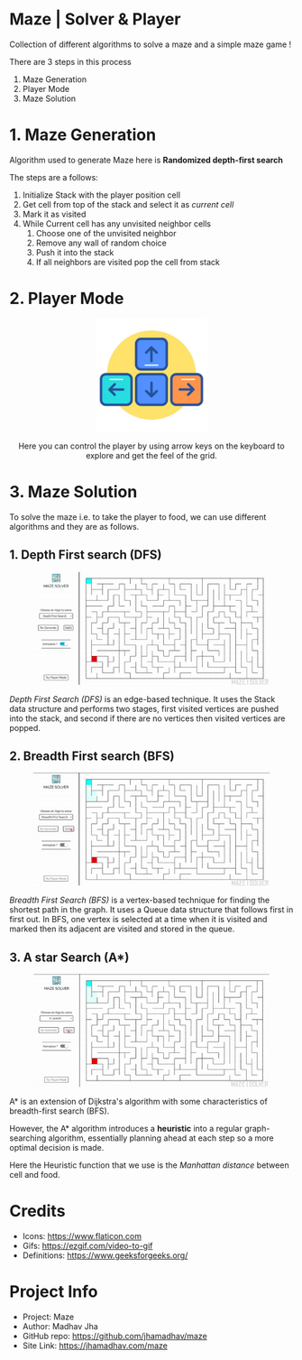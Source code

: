 # Maze | Solver & Player

Collection of different algorithms to solve a maze and a simple maze game !

There are 3 steps in this process
1. Maze Generation
2. Player Mode
3. Maze Solution

# 1. Maze Generation

Algorithm used to generate Maze here is **Randomized depth-first search**

The steps are a follows:
1. Initialize Stack with the player position cell 
2. Get cell from top of the stack and select it as *current cell*
2. Mark it as visited
3. While Current cell has any unvisited neighbor cells
    1. Choose one of the unvisited neighbor
    2. Remove any wall of random choice
    3. Push it into the stack
    4. If all neighbors are visited pop the cell from stack 

# 2. Player Mode

<center>
<img src="./images/keys.jpg" width="200px"> 
<p>
Here you can control the player by using arrow keys on the keyboard to explore and get the feel of the grid.
</p>
</center>

# 3. Maze Solution

To solve the maze i.e. to take the player to food, we can use different algorithms and they are as follows.

## 1. Depth First search (DFS)

<center>
<img src="./images/dfs-demo.gif" height="200px">
</center>

*Depth First Search (DFS)* is an edge-based technique. It uses the Stack data structure and performs two stages, first visited vertices are pushed into the stack, and second if there are no vertices then visited vertices are popped.

## 2. Breadth First search (BFS)

<center>
<img src="./images/bfs-demo.gif" height="200px">
</center>

*Breadth First Search (BFS)* is a vertex-based technique for finding the shortest path in the graph. It uses a Queue data structure that follows first in first out. 
In BFS, one vertex is selected at a time when it is visited and marked then its adjacent are visited and stored in the queue.  

## 3. A star Search (A*)

<center>
<img src="./images/as-demo.gif" height="200px">
</center>

A* is an extension of Dijkstra's algorithm with some characteristics of breadth-first search (BFS).

However, the A* algorithm introduces a **heuristic** into a regular graph-searching algorithm, essentially planning ahead at each step so a more optimal decision is made.

Here the Heuristic function that we use is the *Manhattan distance* between cell and food.


# Credits

- Icons: https://www.flaticon.com
- Gifs: https://ezgif.com/video-to-gif
- Definitions: https://www.geeksforgeeks.org/

# Project Info

- Project: Maze
- Author: Madhav Jha
- GitHub repo: https://github.com/jhamadhav/maze
- Site Link: https://jhamadhav.com/maze
 